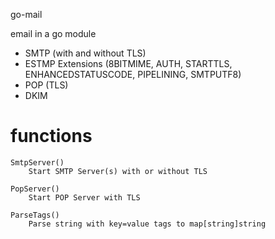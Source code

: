 go-mail

email in a go module

* SMTP (with and without TLS)
* ESTMP Extensions (8BITMIME, AUTH, STARTTLS, ENHANCEDSTATUSCODE, PIPELINING, SMTPUTF8)
* POP (TLS)
* DKIM

# functions

```
SmtpServer()
	Start SMTP Server(s) with or without TLS

PopServer()
	Start POP Server with TLS

ParseTags()
	Parse string with key=value tags to map[string]string
```
